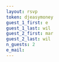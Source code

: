 ```yaml
---
layout: rsvp 
token: djeasymoney
guest_1_first: e
guest_1_last: wil
guest_2_first: mar
guest_2_last: wil
n_guests: 2
e_mail: 
---
```

